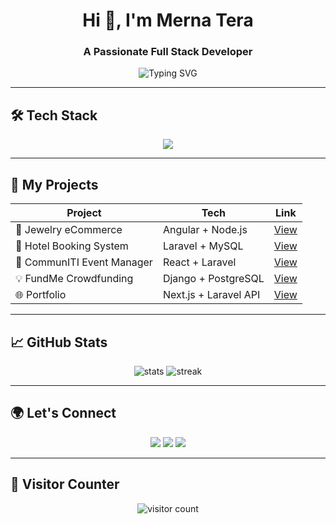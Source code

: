 <h1 align="center">Hi 👋, I'm Merna Tera</h1>
<h3 align="center">A Passionate Full Stack Developer</h3>

<p align="center">
  <img src="https://readme-typing-svg.demolab.com?font=Fira+Code&duration=2000&pause=1000&color=F73D93&center=true&vCenter=true&width=435&lines=Full+Stack+Web+Developer;Love+clean+code+%26+creative+UI;Let's+build+awesome+things+together!" alt="Typing SVG" />
</p>

---

## 🛠️ Tech Stack

<p align="center">
  <img src="https://skillicons.dev/icons?i=html,css,bootstrap,tailwind,js,ts,react,nextjs,nodejs,express,mongodb,mysql,postgresql,docker,git,github,figma,laravel" />
</p>

---

## 🚀 My Projects

| Project | Tech | Link |
|--------|------|------|
| 💎 Jewelry eCommerce | Angular + Node.js | [View](https://github.com/MernaTera/jewelry-shop) |
| 🏨 Hotel Booking System | Laravel + MySQL | [View](https://github.com/MernaTera/hotel-booking) |
| 👥 CommunITI Event Manager | React + Laravel | [View](https://github.com/MernaTera/communiti) |
| 💡 FundMe Crowdfunding | Django + PostgreSQL | [View](https://github.com/MernaTera/fundme) |
| 🌐 Portfolio | Next.js + Laravel API | [View](https://github.com/MernaTera/portfolio) |

---

## 📈 GitHub Stats

<p align="center">
  <img src="https://github-readme-stats.vercel.app/api?username=MernaTera&show_icons=true&theme=tokyonight" alt="stats" />
  <img src="https://github-readme-streak-stats.herokuapp.com/?user=MernaTera&theme=tokyonight" alt="streak" />
</p>

---

## 🌍 Let's Connect

<p align="center">
  <a href="https://www.linkedin.com/in/merna-tera/"><img src="https://img.shields.io/badge/-LinkedIn-0A66C2?style=flat-square&logo=linkedin&logoColor=white"/></a>
  <a href="mailto:your-email@gmail.com"><img src="https://img.shields.io/badge/-Gmail-D14836?style=flat-square&logo=gmail&logoColor=white"/></a>
  <a href="https://merna-tera-portfolio.vercel.app"><img src="https://img.shields.io/badge/-Portfolio-24292E?style=flat-square&logo=vercel&logoColor=white"/></a>
</p>

---

## 🧭 Visitor Counter

<p align="center">
  <img src="https://komarev.com/ghpvc/?username=MernaTera&style=flat-square&color=blue" alt="visitor count"/>
</p>
